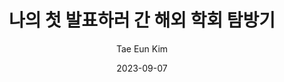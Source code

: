 ---
title:  나의 첫 발표하러 간 해외 학회 탐방기
date:   2023-09-07
author: Tae Eun Kim
kor_author: 김태은
link: https://prosys.kaist.ac.kr/tae-trip-usenixsec
tags:
  - Trip
  - USENIX Security 2023
classes: wide
---